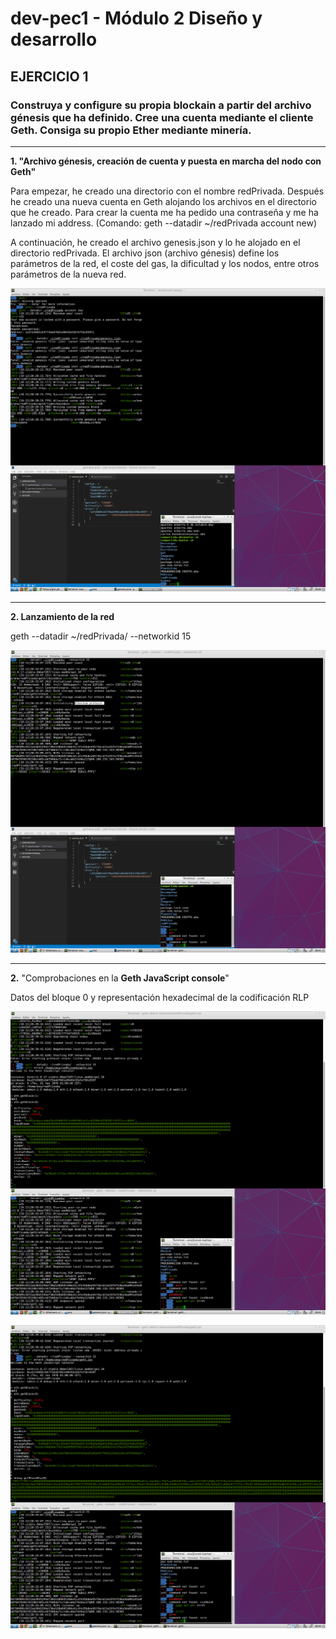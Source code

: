 # dev-pec1 - Módulo 2 Diseño y desarrollo

## EJERCICIO 1

### Construya y configure su propia blockain a partir del archivo génesis que ha definido. Cree una cuenta mediante el cliente Geth. Consiga su propio Ether mediante minería. 

---

**1. "Archivo génesis, creación de cuenta y puesta en marcha del nodo con Geth"** 

Para empezar, he creado una directorio con el nombre redPrivada. Después he creado una nueva cuenta en Geth alojando los archivos en el directorio que he creado. Para crear la cuenta me ha pedido una contraseña y me ha lanzado mi address. (Comando: geth --datadir ~/redPrivada account new)

A continuación, he creado el archivo genesis.json y lo he alojado en el directorio redPrivada. El archivo json (archivo génesis) define los parámetros de la red, el coste del gas, la  dificultad y los nodos, entre otros parámetros de la nueva red. 

![Configuración de nodo en cliente geth](https://github.com/anakb/dev-pec1/blob/master/1.png "Configuración de nodo en cliente geth")

---

**2. Lanzamiento de la red** 

geth --datadir ~/redPrivada/ --networkid 15

![Lanzamiento de la red](https://github.com/anakb/dev-pec1/blob/master/2.png "Lanzamiento de la red")

---

**2.** "Comprobaciones en la **Geth JavaScript console**"

Datos del bloque 0 y representación hexadecimal de la codificación RLP 

![Lanzamiento de la red](https://github.com/anakb/dev-pec1/blob/master/3.png "Lanzamiento de la red")


![Lanzamiento de la red](https://github.com/anakb/dev-pec1/blob/master/4.png "Lanzamiento de la red")


